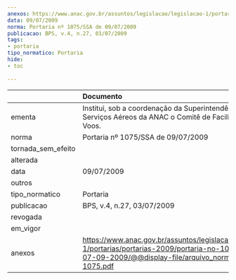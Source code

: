 ```yaml
---
anexos: https://www.anac.gov.br/assuntos/legislacao/legislacao-1/portarias/portarias-2009/portaria-no-1075-ssa-de-07-09-2009/@@display-file/arquivo_norma/PA2009-1075.pdf
data: 09/07/2009
norma: Portaria nº 1075/SSA de 09/07/2009
publicacao: BPS, v.4, n.27, 03/07/2009
tags:
- portaria
tipo_normatico: Portaria
hide: 
- toc 
 
---
```


|                    | Documento                                                                                                                                                         |
|:-------------------|:------------------------------------------------------------------------------------------------------------------------------------------------------------------|
| ementa             | Institui, sob a coordenação da Superintendência de Serviços Aéreos da ANAC o Comitê de Facilitação de Voos.                                                       |
| norma              | Portaria nº 1075/SSA de 09/07/2009                                                                                                                                |
| tornada_sem_efeito |                                                                                                                                                                   |
| alterada           |                                                                                                                                                                   |
| data               | 09/07/2009                                                                                                                                                        |
| outros             |                                                                                                                                                                   |
| tipo_normatico     | Portaria                                                                                                                                                          |
| publicacao         | BPS, v.4, n.27, 03/07/2009                                                                                                                                        |
| revogada           |                                                                                                                                                                   |
| em_vigor           |                                                                                                                                                                   |
| anexos             | https://www.anac.gov.br/assuntos/legislacao/legislacao-1/portarias/portarias-2009/portaria-no-1075-ssa-de-07-09-2009/@@display-file/arquivo_norma/PA2009-1075.pdf |